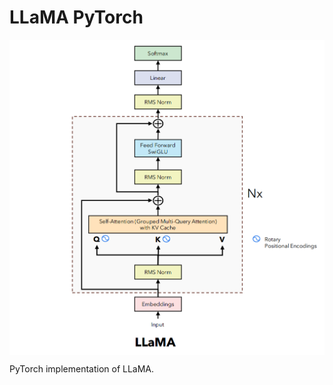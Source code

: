 # LLaMA PyTorch

<p align="center">
  <img src="LLaMA.png" alt="LLaMA" style="display:block; margin:auto; width:580px;" />
</p>

PyTorch implementation of LLaMA.
